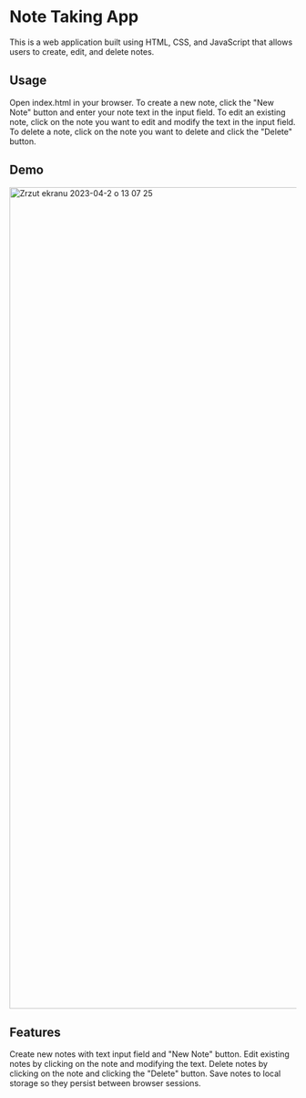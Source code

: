 # Note Taking App

This is a web application built using HTML, CSS, and JavaScript that allows users to create, edit, and delete notes.

## Usage

Open index.html in your browser.
To create a new note, click the "New Note" button and enter your note text in the input field.
To edit an existing note, click on the note you want to edit and modify the text in the input field.
To delete a note, click on the note you want to delete and click the "Delete" button.

## Demo

<img width="1440" alt="Zrzut ekranu 2023-04-2 o 13 07 25" src="https://user-images.githubusercontent.com/116550165/229349188-753368ef-2fcc-4374-85d4-8199d9c5338e.png">


## Features

Create new notes with text input field and "New Note" button.
Edit existing notes by clicking on the note and modifying the text.
Delete notes by clicking on the note and clicking the "Delete" button.
Save notes to local storage so they persist between browser sessions.
